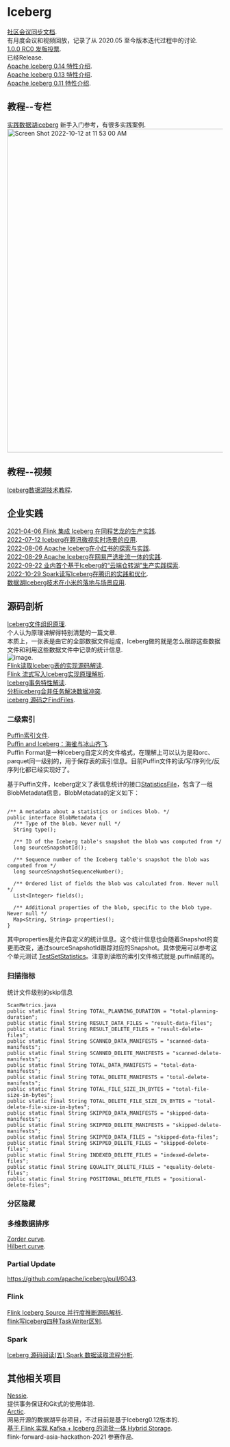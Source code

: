 # Iceberg

[社区会议同步文档](https://docs.google.com/document/d/1YuGhUdukLP5gGiqCbk0A5_Wifqe2CZWgOd3TbhY3UQg/edit).  
有月度会议和视频回放，记录了从 2020.05 至今版本迭代过程中的讨论.  
[1.0.0 RC0 发版投票](https://lists.apache.org/thread/cr53bdjssovscf79wzhjck9cqs7pt6y3).     
已经Release.   
[Apache Iceberg 0.14 特性介绍](https://mp.weixin.qq.com/s/AZxNAe9pXpLYyx5BlG35bw).     
[Apache Iceberg 0.13 特性介绍](https://mp.weixin.qq.com/s/n5YmWEwyEf5nFVGxSjJUxA).  
[Apache Iceberg 0.11 特性介绍](https://mp.weixin.qq.com/s/-BnuH_uVM4SRhXSTcz75yg).  

## 教程--专栏
[实践数据湖iceberg](https://blog.csdn.net/spark_dev/category_11588525.html) 新手入门参考，有很多实践案例.  
<img width="756" alt="Screen Shot 2022-10-12 at 11 53 00 AM" src="https://user-images.githubusercontent.com/38547014/195246091-09b60c59-5895-40b8-84c5-a8299031090d.png">

## 教程--视频
[Iceberg数据湖技术教程](https://www.bilibili.com/video/BV1MN4y1F7zJ/).  

## 企业实践
[2021-04-06 Flink 集成 Iceberg 在同程艺龙的生产实践](https://mp.weixin.qq.com/s/PvW6KAL6Z8_0-PIDX2blfw).   
[2022-07-12 Iceberg在腾讯微视实时场景的应用](https://mp.weixin.qq.com/s/aEhZJUXOmNilHuImf7KB0A).  
[2022-08-06 Apache Iceberg在小红书的探索与实践](https://mp.weixin.qq.com/s/rw3iKYiHoGvTQG04nK0Y8w).  
[2022-08-29 Apache Iceberg在网易严选批流一体的实践](https://mp.weixin.qq.com/s/Ui2WRyu2eV3gqTh-kyGupw).  
[2022-09-22 业内首个基于Iceberg的“云端仓转湖”生产实践探索](https://mp.weixin.qq.com/s/v-VKjt_kDCXh3fj5Xvm_dQ).  
[2022-10-29 Spark读写Iceberg在腾讯的实践和优化](https://mp.weixin.qq.com/s/KK0pMt40dMOWevF8t6pdtw).  
[数据湖Iceberg技术在小米的落地与场景应用](https://mp.weixin.qq.com/s/IvseAGwRUs0_fwKRxqgANQ).  

## 源码剖析

[Iceberg文件组织原理](https://mp.weixin.qq.com/s/QE-odbd5O2LBFg3RU1gJPQ).  
个人认为原理讲解得特别清楚的一篇文章.   
本质上，一张表是由它的全部数据文件组成，Iceberg做的就是怎么跟踪这些数据文件和利用这些数据文件中记录的统计信息.     
![image](https://user-images.githubusercontent.com/38547014/194792347-94c3a321-c3a5-4e6d-b641-5f8e829a3b62.png).    
[Flink读取Iceberg表的实现源码解读](https://mp.weixin.qq.com/s/-rgbEyIteqx8txXuKOy4lw).     
[Flink 流式写入Iceberg实现原理解析](https://mp.weixin.qq.com/s/jIcQbpj1OtQ71m6YFCItng).   
[Iceberg事务特性解读](https://mp.weixin.qq.com/s/ppDm1SzmfHKDd585i6TGZQ).  
[分析iceberg合并任务解决数据冲突](https://zhuanlan.zhihu.com/p/506740221).   
[iceberg 源码之FindFiles](https://segmentfault.com/a/1190000041529010).   

### 二级索引
[Puffin索引文件](https://iceberg.apache.org/puffin-spec/).          
[Puffin and Iceberg：海雀与冰山齐飞](https://mp.weixin.qq.com/s/VrAQHzFevOL2JDjnFM3Low).   
Puffin Format是一种Iceberg自定义的文件格式，在理解上可以认为是和orc、parquet同一级别的，用于保存表的索引信息。目前Puffin文件的读/写/序列化/反序列化都已经实现好了。  

基于Puffin文件，Iceberg定义了表信息统计的接口[StatisticsFile](https://github.com/apache/iceberg/blob/master/api/src/main/java/org/apache/iceberg/StatisticsFile.java)，包含了一组BlobMetadata信息，BlobMetadata的定义如下：
```

/** A metadata about a statistics or indices blob. */
public interface BlobMetadata {
  /** Type of the blob. Never null */
  String type();

  /** ID of the Iceberg table's snapshot the blob was computed from */
  long sourceSnapshotId();

  /** Sequence number of the Iceberg table's snapshot the blob was computed from */
  long sourceSnapshotSequenceNumber();

  /** Ordered list of fields the blob was calculated from. Never null */
  List<Integer> fields();

  /** Additional properties of the blob, specific to the blob type. Never null */
  Map<String, String> properties();
}

```
其中properties是允许自定义的统计信息。这个统计信息也会随着Snapshot的变更而改变，通过sourceSnapshotId跟踪对应的Snapshot。具体使用可以参考这个单元测试
[TestSetStatistics](https://github.com/apache/iceberg/blob/master/core/src/test/java/org/apache/iceberg/TestSetStatistics.java)。注意到读取的索引文件格式就是.puffin结尾的。  

### 扫描指标
统计文件级别的skip信息
```
ScanMetrics.java
public static final String TOTAL_PLANNING_DURATION = "total-planning-duration";
public static final String RESULT_DATA_FILES = "result-data-files";
public static final String RESULT_DELETE_FILES = "result-delete-files";
public static final String SCANNED_DATA_MANIFESTS = "scanned-data-manifests";
public static final String SCANNED_DELETE_MANIFESTS = "scanned-delete-manifests";
public static final String TOTAL_DATA_MANIFESTS = "total-data-manifests";
public static final String TOTAL_DELETE_MANIFESTS = "total-delete-manifests";
public static final String TOTAL_FILE_SIZE_IN_BYTES = "total-file-size-in-bytes";
public static final String TOTAL_DELETE_FILE_SIZE_IN_BYTES = "total-delete-file-size-in-bytes";
public static final String SKIPPED_DATA_MANIFESTS = "skipped-data-manifests";
public static final String SKIPPED_DELETE_MANIFESTS = "skipped-delete-manifests";
public static final String SKIPPED_DATA_FILES = "skipped-data-files";
public static final String SKIPPED_DELETE_FILES = "skipped-delete-files";
public static final String INDEXED_DELETE_FILES = "indexed-delete-files";
public static final String EQUALITY_DELETE_FILES = "equality-delete-files";
public static final String POSITIONAL_DELETE_FILES = "positional-delete-files";

```

### 分区隐藏

### 多维数据排序
[Zorder curve](https://iceberg.apache.org/docs/latest/spark-procedures/#rewrite_data_files).  
[Hilbert curve](https://github.com/apache/iceberg/pull/5824).  

### Partial Update
https://github.com/apache/iceberg/pull/6043.  

### Flink
[Flink Iceberg Source 并行度推断源码解析](http://www.54tianzhisheng.cn/2022/05/02/flink-iceberg-source-parallelism/).  
[flink写iceberg四种TaskWriter区别](https://blog.csdn.net/yiweiyi329/article/details/122012474).   

### Spark
[Iceberg 源码阅读(五) Spark 数据读取流程分析](https://zhuanlan.zhihu.com/p/457326337).   

## 其他相关项目
[Nessie](https://github.com/projectnessie/nessie).        
提供事务保证和Git式的使用体验.  
[Arctic](https://github.com/NetEase/arctic).    
网易开源的数据湖平台项目，不过目前是基于Iceberg0.12版本的.   
[基于 Flink 实现 Kafka + Iceberg 的流批一体 Hybrid Storage](https://github.com/flink-china/flink-forward-asia-hackathon-2021/issues/28).  
flink-forward-asia-hackathon-2021 参赛作品.  
